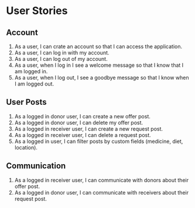 # User Stories

## Account
1. As a user, I can crate an account so that I can access the application. 
2. As a user, I can log in with my account. 
3. As a user, I can log out of my account. 
4. As a user, when I log in I see a welcome message so that I know that I am logged in. 
5. As a user, when I log out, I see a goodbye message so that I know when I am logged out. 

## User Posts
1. As a logged in donor user, I can create a new offer post.
2. As a logged in donor user, I can delete my offer post.
3. As a logged in receiver user, I can create a new request post.
4. As a logged in receiver user, I can delete a request post. 
5. As a logged in user, I can filter  posts by custom fields (medicine, diet, location).

## Communication
1. As a logged in receiver user, I can communicate with donors about their offer post.
2. As a logged in donor user, I can communicate with receivers about their request post. 

